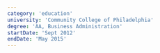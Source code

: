 ```yaml
---
category: 'education'
university: 'Community College of Philadelphia'
degree: 'AA, Business Administration'
startDate: 'Sept 2012'
endDate: 'May 2015'
---
```



